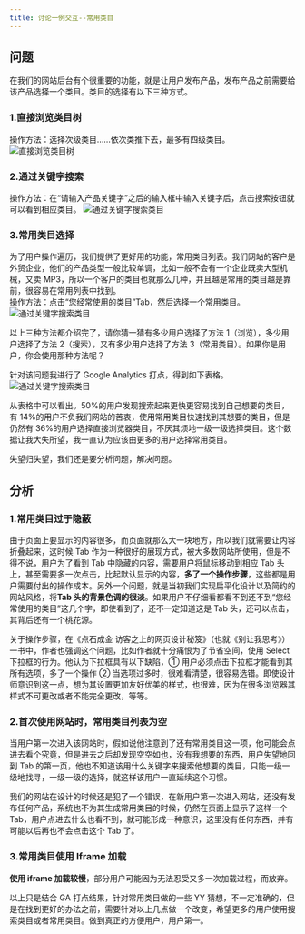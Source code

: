 ```yaml
---
title: 讨论一例交互--常用类目
---
```


## 问题

在我们的网站后台有个很重要的功能，就是让用户发布产品，发布产品之前需要给该产品选择一个类目。类目的选择有以下三种方式。

### 1.直接浏览类目树

操作方法：选择次级类目……依次类推下去，最多有四级类目。  
![直接浏览类目树](../../../../images/category-browse.jpg)

### 2.通过关键字搜索

操作方法：在“请输入产品关键字”之后的输入框中输入关键字后，点击搜索按钮就可以看到相应类目。
![通过关键字搜索类目](../../../../images/category-search.jpg)

### 3.常用类目选择

为了用户操作遍历，我们提供了更好用的功能，常用类目列表。我们网站的客户是外贸企业，他们的产品类型一般比较单调，比如一般不会有一个企业既卖大型机械，又卖 MP3，所以一个客户的类目也就那么几种，并且越是常用的类目越是靠前，很容易在常用列表中找到。  
操作方法：点击“您经常使用的类目”Tab，然后选择一个常用类目。  
![通过关键字搜索类目](../../../../images/category-search.jpg)

以上三种方法都介绍完了，请你猜一猜有多少用户选择了方法 1（浏览），多少用户选择了方法 2（搜索），又有多少用户选择了方法 3（常用类目）。如果你是用户，你会使用那种方法呢？

针对该问题我进行了 Google Analytics 打点，得到如下表格。  
![通过关键字搜索类目](../../../../images/category-ga.jpg)

从表格中可以看出。50%的用户发现搜索起来更快更容易找到自己想要的类目，有 14%的用户不负我们网站的苦衷，使用常用类目快速找到其想要的类目，但是仍然有 36%的用户选择直接浏览器类目，不厌其烦地一级一级选择类目。这个数据让我大失所望，我一直认为应该由更多的用户选择常用类目。

失望归失望，我们还是要分析问题，解决问题。

## 分析

### 1.常用类目过于隐蔽

由于页面上要显示的内容很多，而页面就那么大一块地方，所以我们就需要让内容折叠起来，这时候 Tab 作为一种很好的展现方式，被大多数网站所使用，但是不得不说，用户为了看到 Tab 中隐藏的内容，需要用户将鼠标移动到相应 Tab 头上，甚至需要多一次点击，比起默认显示的内容，**多了一个操作步骤**，这些都是用户需要付出的操作成本。另外一个问题，就是当初我们实现扁平化设计以及简约的网站风格，将**Tab 头的背景色调的很淡**。如果用户不仔细看都看不到还不到“您经常使用的类目”这几个字，即使看到了，还不一定知道这是 Tab 头，还可以点击，其背后还有一个桃花源。

关于操作步骤，在《点石成金 访客之上的网页设计秘笈》（也就《别让我思考》）一书中，作者也强调这个问题，比如作者就十分痛恨为了节省空间，使用 Select 下拉框的行为。他认为下拉框具有以下缺陷，① 用户必须点击下拉框才能看到其所有选项，多了一个操作 ② 当选项过多时，很难看清楚，很容易选错。即使设计师意识到这一点，想为其设置更加友好优美的样式，也很难，因为在很多浏览器其样式不可更改或者不能完全更改，等等。

### 2.首次使用网站时，常用类目列表为空

当用户第一次进入该网站时，假如说他注意到了还有常用类目这一项，他可能会点进去看个究竟，但是进去之后却发现空空如也，没有我想要的东西，用户失望地回到 Tab 的第一页，他也不知道该用什么关键字来搜索他想要的类目，只能一级一级地找寻，一级一级的选择，就这样该用户一直延续这个习惯。

我们的网站在设计的时候还是犯了一个错误，在新用户第一次进入网站，还没有发布任何产品，系统也不为其生成常用类目的时候，仍然在页面上显示了这样一个 Tab，用户点进去什么也看不到，就可能形成一种意识，这里没有任何东西，并有可能以后再也不会点击这个 Tab 了。

### 3.常用类目使用 Iframe 加载

**使用 iframe 加载较慢**，部分用户可能因为无法忍受又多一次加载过程，而放弃。

以上只是结合 GA 打点结果，针对常用类目做的一些 YY 猜想，不一定准确的，但是在找到更好的办法之前，需要针对以上几点做一个改变，希望更多的用户使用搜索类目或者常用类目。做到真正的方便用户，用户第一。
